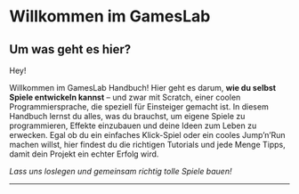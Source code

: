 # Willkommen im GamesLab

## Um was geht es hier?

Hey! 

Willkommen im GamesLab Handbuch! Hier geht es darum, **wie du selbst Spiele entwickeln kannst** – und zwar mit Scratch, einer coolen Programmiersprache, die speziell für Einsteiger gemacht ist. In diesem Handbuch lernst du alles, was du brauchst, um eigene Spiele zu programmieren, Effekte einzubauen und deine Ideen zum Leben zu erwecken. Egal ob du ein einfaches Klick-Spiel oder ein cooles Jump’n’Run machen willst, hier findest du die richtigen Tutorials und jede Menge Tipps, damit dein Projekt ein echter Erfolg wird. 

*Lass uns loslegen und gemeinsam richtig tolle Spiele bauen!*

---
